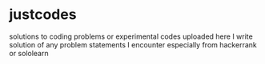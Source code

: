 # justcodes
solutions to coding problems or experimental codes uploaded here
I write solution of any problem statements I encounter especially from hackerrank or sololearn  
